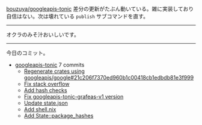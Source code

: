 [bouzuya/googleapis-tonic] 差分の更新がたぶん動いている。雑に実装しており自信はない。次は壊れている `publish` サブコマンドを直す。

---

オクラのみそ汁おいしいです。

---

今日のコミット。

- [googleapis-tonic](https://github.com/bouzuya/googleapis-tonic) 7 commits
  - [Regenerate crates using googleapis/google#21c206f7370ed960b1c00418cb1edbdb81e3f999](https://github.com/bouzuya/googleapis-tonic/commit/62070e961f3cb753472db55c2749c5b4d86b950b)
  - [Fix stack overflow](https://github.com/bouzuya/googleapis-tonic/commit/7336fefd531179d14e60471315f8f67c413547dc)
  - [Add hash checks](https://github.com/bouzuya/googleapis-tonic/commit/e47ae91866c606275b36d6e191f7f28904f83a5a)
  - [Fix googleapis-tonic-grafeas-v1 version](https://github.com/bouzuya/googleapis-tonic/commit/200bd673108519940615f3608a94819b5c476650)
  - [Update state.json](https://github.com/bouzuya/googleapis-tonic/commit/fb28b8d0378f459b246e75f515511c66250e8be2)
  - [Add shell.nix](https://github.com/bouzuya/googleapis-tonic/commit/027a6e5a68370d7c2865bd3e9ca9903937fdfb32)
  - [Add State::package_hashes](https://github.com/bouzuya/googleapis-tonic/commit/fb1e6da95a468e975a0d5af2269f22287a9bd1af)

[bouzuya/googleapis-tonic]: https://github.com/bouzuya/googleapis-tonic
